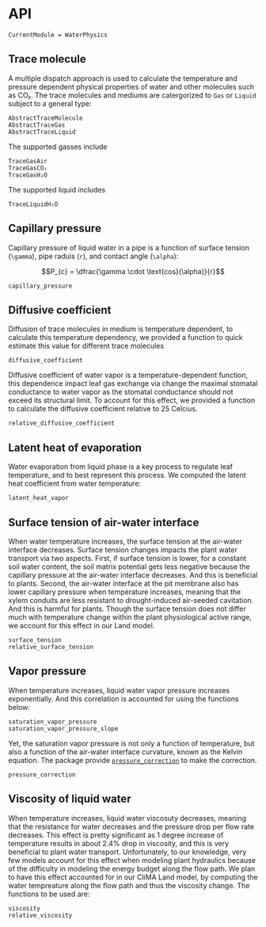 # API
```@meta
CurrentModule = WaterPhysics
```




## Trace molecule
A multiple dispatch approach is used to calculate the temperature and pressure
    dependent physical properties of water and other molecules such as CO₂. The
    trace molecules and mediums are catergorized to `Gas` or `Liquid` subject
    to a general type:

```@docs
AbstractTraceMolecule
AbstractTraceGas
AbstractTraceLiquid
```

The supported gasses include

```@docs
TraceGasAir
TraceGasCO₂
TraceGasH₂O
```

The supported liquid includes

```@docs
TraceLiquidH₂O
```




## Capillary pressure
Capillary pressure of liquid water in a pipe is a function of surface tension
    (``\gamma``), pipe raduis (``r``), and contact angle (``\alpha``):

```math
P_{c} = \dfrac{\gamma \cdot \text{cos}(\alpha)}{r}
```

```@docs
capillary_pressure
```




## Diffusive coefficient
Diffusion of trace molecules in medium is temperature dependent, to calculate
    this temperature dependency, we provided a function to quick estimate this
    value for different trace molecules

```@docs
diffusive_coefficient
```

Diffusive coefficient of water vapor is a temperature-dependent function, this
    dependence impact leaf gas exchange via change the maximal stomatal
    conductance to water vapor as the stomatal conductance should not exceed
    its structural limit. To account for this effect, we provided a function to
    calculate the diffusive coefficient relative to 25 Celcius.

```@docs
relative_diffusive_coefficient
```




## Latent heat of evaporation
Water evaporation from liquid phase is a key process to regulate leaf
    temperature, and to best represent this process. We computed the latent
    heat coefficient from water temperature:

```@docs
latent_heat_vapor
```




## Surface tension of air-water interface
When water temperature increases, the surface tension at the air-water
    interface decreases. Surface tension changes impacts the plant water
    transport via two aspects. First, if surface tension is lower, for a
    constant soil water content, the soil matrix potential gets less negative
    because the capillary pressure at the air-water interface decreases. And
    this is beneficial to plants. Second, the air-water interface at the pit
    membrane also has lower capillary pressure when temperature increases,
    meaning that the xylem conduits are less resistant to drought-induced
    air-seeded cavitation. And this is harmful for plants. Though the surface
    tension does not differ much with temperature change within the plant
    physiological active range, we account for this effect in our Land model.

```@docs
surface_tension
relative_surface_tension
```




## Vapor pressure
When temperature increases, liquid water vapor pressure increases
    exponentially. And this correlation is accounted for using the functions
    below:

```@docs
saturation_vapor_pressure
saturation_vapor_pressure_slope
```

Yet, the saturation vapor pressure is not only a function of temperature, but
    also a function of the air-water interface curvature, known as the Kelvin
    equation. The package provide [`pressure_correction`](@ref) to make the
    correction.

```@docs
pressure_correction
```




## Viscosity of liquid water
When temperature increases, liquid water viscosuty decreases, meaning that the
    resistance for water decreases and the pressure drop per flow rate
    decreases. This effect is pretty significant as 1 degree increase of
    temperature results in about 2.4% drop in viscosity, and this is very
    beneficial to plant water transport. Unfortunately, to our knowledge, very
    few models account for this effect when modeling plant hydraulics because
    of the difficulty in modeling the energy budget along the flow path. We
    plan to have this effect accounted for in our CliMA Land model, by
    computing the water tempreature along the flow path and thus the viscosity
    change. The functions to be used are:

```@docs
viscosity
relative_viscosity
```
